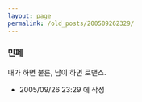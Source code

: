 ```yaml
---
layout: page
permalink: /old_posts/200509262329/
---
```


### 민폐


내가 하면 불륜, 남이 하면 로맨스.





- 2005/09/26 23:29 에 작성